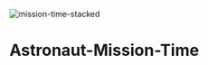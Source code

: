 ![mission-time-stacked](https://user-images.githubusercontent.com/24597915/132453652-4939b99f-3d5b-4264-81ee-40ad3b4d2525.png)

# Astronaut-Mission-Time
